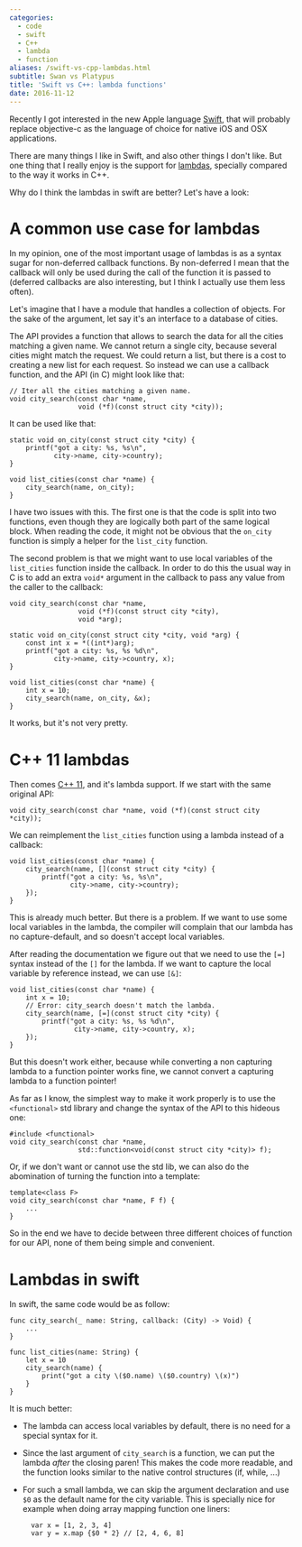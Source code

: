 ```yaml
---
categories:
  - code
  - swift
  - C++
  - lambda
  - function
aliases: /swift-vs-cpp-lambdas.html
subtitle: Swan vs Platypus
title: 'Swift vs C++: lambda functions'
date: 2016-11-12
---
```



Recently I got interested in the new Apple language [Swift], that will
probably replace objective-c as the language of choice for native iOS
and OSX applications.

There are many things I like in Swift, and also other things I don't like.
But one thing that I really enjoy is the support for [lambdas], specially
compared to the way it works in C++.

Why do I think the lambdas in swift are better?  Let's have a look:

# A common use case for lambdas

In my opinion, one of the most important usage of lambdas is as a syntax
sugar for non-deferred callback functions.  By non-deferred I mean that
the callback will only be used during the call of the function it is
passed to (deferred callbacks are also interesting, but I think I actually use
them less often).

Let's imagine that I have a module that handles a collection of objects.
For the sake of the argument, let say it's an interface to a database of
cities.

The API provides a function that allows to search the data for all the
cities matching a given name.  We cannot return a single city, because
several cities might match the request.  We could return a list, but there
is a cost to creating a new list for each request.  So instead we can use
a callback function, and the API (in C) might look like that:

    // Iter all the cities matching a given name.
    void city_search(const char *name,
                     void (*f)(const struct city *city));

It can be used like that:

    static void on_city(const struct city *city) {
        printf("got a city: %s, %s\n",
               city->name, city->country);
    }

    void list_cities(const char *name) {
        city_search(name, on_city);
    }

I have two issues with this.  The first one is that the code is split into two
functions, even though they are logically both part of the same logical block.
When reading the code, it might not be obvious that the `on_city` function is
simply a helper for the `list_city` function.

The second problem is that we might want to use local variables of the
`list_cities` function inside the callback.  In order to do this the
usual way in C is to add an extra `void*` argument in the callback to pass
any value from the caller to the callback:

    void city_search(const char *name,
                     void (*f)(const struct city *city),
                     void *arg);

    static void on_city(const struct city *city, void *arg) {
        const int x = *((int*)arg);
        printf("got a city: %s, %s %d\n",
               city->name, city->country, x);
    }

    void list_cities(const char *name) {
        int x = 10;
        city_search(name, on_city, &x);
    }

It works, but it's not very pretty.

# C++ 11 lambdas

Then comes [C++ 11], and it's lambda support.  If we start with the same
original API:

    void city_search(const char *name, void (*f)(const struct city *city));

We can reimplement the `list_cities` function using a lambda instead of a
callback:

    void list_cities(const char *name) {
        city_search(name, [](const struct city *city) {
            printf("got a city: %s, %s\n",
                   city->name, city->country);
        });
    }

This is already much better.  But there is a problem.  If we want to
use some local variables in the lambda, the compiler will complain that
our lambda has no capture-default, and so doesn't accept local variables.

After reading the documentation we figure out that we need to use the `[=]`
syntax instead of the `[]` for the lambda.  If we want to capture the local
variable by reference instead, we can use `[&]`:

    void list_cities(const char *name) {
        int x = 10;
        // Error: city_search doesn't match the lambda.
        city_search(name, [=](const struct city *city) {
            printf("got a city: %s, %s %d\n",
                    city->name, city->country, x);
        });
    }


But this doesn't work either, because while converting a non capturing
lambda to a function pointer works fine, we cannot convert a capturing
lambda to a function pointer!

As far as I know, the simplest way to make it work properly is to use the
`<functional>` std library and change the syntax of the API to this hideous one:

    #include <functional>
    void city_search(const char *name,
                     std::function<void(const struct city *city)> f);

Or, if we don't want or cannot use the std lib, we can also do the abomination
of turning the function into a template:

    template<class F>
    void city_search(const char *name, F f) {
        ...
    }

So in the end we have to decide between three different choices of function
for our API, none of them being simple and convenient.

# Lambdas in swift

In swift, the same code would be as follow:

    func city_search(_ name: String, callback: (City) -> Void) {
        ...
    }

    func list_cities(name: String) {
        let x = 10
        city_search(name) {
            print("got a city \($0.name) \($0.country) \(x)")
        }
    }

It is much better:

- The lambda can access local variables by default, there is no need
  for a special syntax for it.

- Since the last argument of `city_search` is a function, we can put the
  lambda *after* the closing paren!  This makes the code more readable, and
  the function looks similar to the native control structures (if, while,
  ...)

- For such a small lambda, we can skip the argument declaration and use `$0` as
  the default name for the city variable.  This is specially nice for example
  when doing array mapping function one liners:

        var x = [1, 2, 3, 4]
        var y = x.map {$0 * 2} // [2, 4, 6, 8]

[Swift]: https://swift.org/
[lambdas]: https://en.wikipedia.org/wiki/Anonymous_function
[C++ 11]: https://en.wikipedia.org/wiki/C%2B%2B11
